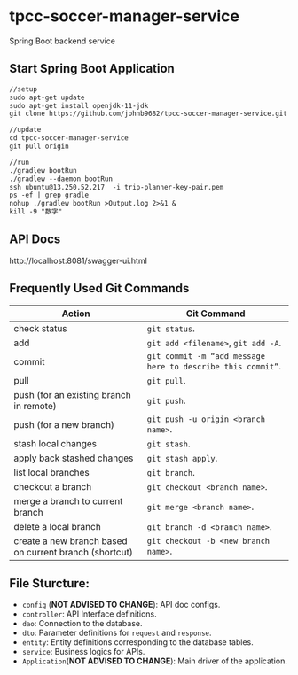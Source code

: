 # tpcc-soccer-manager-service
Spring Boot backend service

## Start Spring Boot Application
```dtd
//setup
sudo apt-get update
sudo apt-get install openjdk-11-jdk
git clone https://github.com/johnb9682/tpcc-soccer-manager-service.git

//update
cd tpcc-soccer-manager-service
git pull origin

//run
./gradlew bootRun
./gradlew --daemon bootRun
ssh ubuntu@13.250.52.217  -i trip-planner-key-pair.pem
ps -ef | grep gradle
nohup ./gradlew bootRun >Output.log 2>&1 &
kill -9 "数字"
```

## API Docs
http://localhost:8081/swagger-ui.html  

## Frequently Used Git Commands
Action | Git Command
--- | --- | 
check status| `git status`.  
add| `git add <filename>`, `git add -A`.  
commit| `git commit -m “add message here to describe this commit”`.  
pull| `git pull`.  
push (for an existing branch in remote)|  `git push`.  
push (for a new branch)| `git push -u origin <branch name>`.  
stash local changes| `git stash`.  
apply back stashed changes|`git stash apply`.  
list local branches| `git branch`.  
checkout a branch| `git checkout <branch name>`.  
merge a branch to current branch| `git merge <branch name>`.  
delete a local branch| `git branch -d <branch name>`.  
create a new branch based on current branch (shortcut)| `git checkout -b <new branch name>`.  

## File Sturcture:
* `config` (**NOT ADVISED TO CHANGE**): API doc configs.
*  `controller`: API Interface definitions.
*  `dao`: Connection to the database.  
*  `dto`: Parameter definitions for `request` and `response`.  
*  `entity`: Entity definitions corresponding to the database tables.  
*  `service`: Business logics for APIs.  
*  `Application`(**NOT ADVISED TO CHANGE**): Main driver of the application.  
